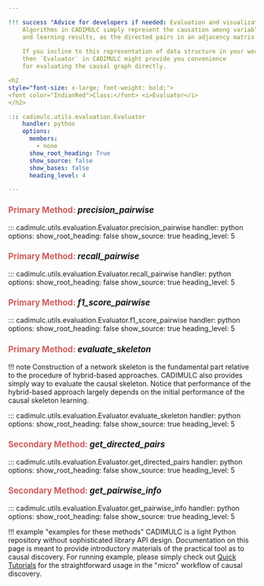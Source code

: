 ```yaml
---

!!! success "Advice for developers if needed: Evaluation and visualization"
    Algorithms in CADIMULC simply represent the causation among variables, for both ground-truth 
    and learning results, as the directed pairs in an adjacency matrix with only two elements 0 and 1.
    
    If you incline to this representation of data structure in your work or research, 
    then `Evaluator` in CADIMULC might provide you convenience
    for evaluating the causal graph directly.

<h2 
style="font-size: x-large; font-weight: bold;"> 
<font color="IndianRed">Class:</font> <i>Evaluator</i>
</h2>

::: cadimulc.utils.evaluation.Evaluator
    handler: python
    options:
      members:
        - none
      show_root_heading: True
      show_source: false
      show_bases: false
      heading_level: 4

---
```


<h3 
style="font-size: larger; font-weight: bold;"> 
<font color="IndianRed">Primary Method:</font>  <i>precision_pairwise</i> 
</h3>

::: cadimulc.utils.evaluation.Evaluator.precision_pairwise
    handler: python
    options:
      show_root_heading: false
      show_source: true
      heading_level: 5

<h3 
style="font-size: larger; font-weight: bold;"> 
<font color="IndianRed">Primary Method:</font>  <i>recall_pairwise</i> 
</h3>

::: cadimulc.utils.evaluation.Evaluator.recall_pairwise
    handler: python
    options:
      show_root_heading: false
      show_source: true
      heading_level: 5

<h3 
style="font-size: larger; font-weight: bold;"> 
<font color="IndianRed">Primary Method:</font>  <i>f1_score_pairwise</i> 
</h3>

::: cadimulc.utils.evaluation.Evaluator.f1_score_pairwise
    handler: python
    options:
      show_root_heading: false
      show_source: true
      heading_level: 5

<h3 
style="font-size: larger; font-weight: bold;"> 
<font color="IndianRed">Primary Method:</font>  <i>evaluate_skeleton</i> 
</h3>

!!! note
    Construction of a network skeleton is the fundamental part relative to the procedure
    of hybrid-based approaches. 
    CADIMULC also provides simply way to evaluate the causal skeleton.
    Notice that performance of the hybrid-based approach largely depends on the initial
    performance of the causal skeleton learning.

::: cadimulc.utils.evaluation.Evaluator.evaluate_skeleton
    handler: python
    options:
      show_root_heading: false
      show_source: true
      heading_level: 5

<h3 
style="font-size: larger; font-weight: bold;"> 
<font color="IndianRed">Secondary Method:</font>  <i>get_directed_pairs</i> 
</h3>

::: cadimulc.utils.evaluation.Evaluator.get_directed_pairs
    handler: python
    options:
      show_root_heading: false
      show_source: true
      heading_level: 5

<h3 
style="font-size: larger; font-weight: bold;"> 
<font color="IndianRed">Secondary Method:</font>  <i>get_pairwise_info</i> 
</h3>

::: cadimulc.utils.evaluation.Evaluator.get_pairwise_info
    handler: python
    options:
      show_root_heading: false
      show_source: true
      heading_level: 5

!!! example "examples for these methods"
    CADIMULC is a light Python repository without sophisticated library API design.
    Documentation on this page is meant to provide introductory materials of the practical tool
    as to causal discovery.
    For running example, 
    please simply check out [Quick Tutorials](https://xuanzhichen.github.io/cadimulc/) for the straightforward usage in the "micro" workflow of 
    causal discovery.